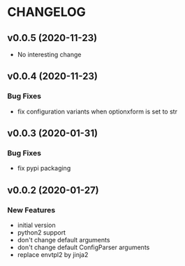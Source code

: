# CHANGELOG

## v0.0.5 (2020-11-23)

- No interesting change

## v0.0.4 (2020-11-23)

### Bug Fixes

- fix configuration variants when optionxform is set to str

## v0.0.3 (2020-01-31)

### Bug Fixes

- fix pypi packaging

## v0.0.2 (2020-01-27)

### New Features

- initial version
- python2 support
- don't change default arguments
- don't change default ConfigParser arguments
- replace envtpl2 by jinja2



